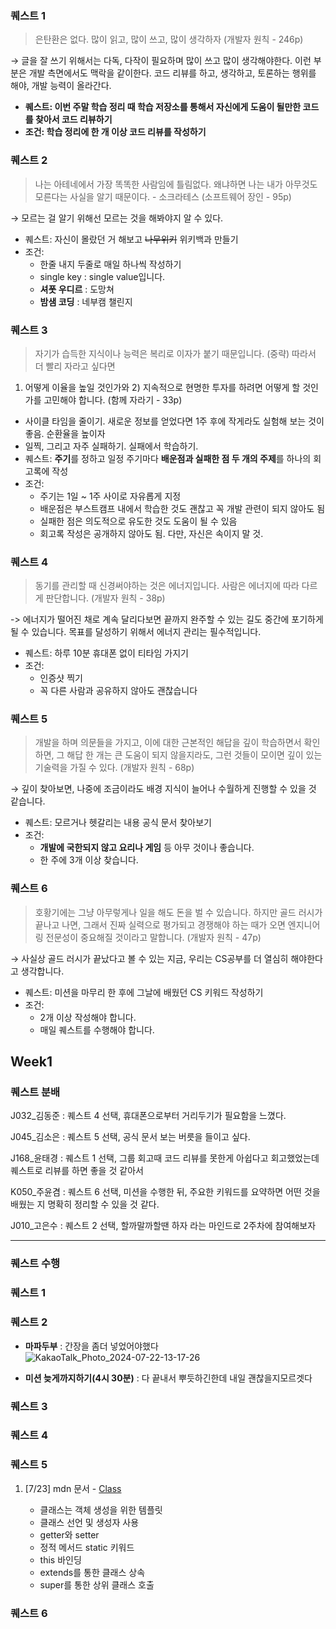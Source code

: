 ### **퀘스트 1**

> 은탄환은 없다. 많이 읽고, 많이 쓰고, 많이 생각하자 (개발자 원칙 - 246p)

→ 글을 잘 쓰기 위해서는 다독, 다작이 필요하며 많이 쓰고 많이 생각해야한다. 이런 부분은 개발 측면에서도 맥락을 같이한다. 코드 리뷰를 하고, 생각하고, 토론하는 행위를 해야, 개발 능력이 올라간다.

- **퀘스트: 이번 주말 학습 정리 때 학습 저장소를 통해서 자신에게 도움이 될만한 코드를 찾아서 코드 리뷰하기**
- **조건: 학습 정리에 한 개 이상 코드 리뷰를 작성하기**

### 퀘스트 2

> 나는 아테네에서 가장 똑똑한 사람임에 틀림없다. 왜냐하면 나는 내가 아무것도 모른다는 사실을 알기 때문이다. - 소크라테스
> (소프트웨어 장인 - 95p)

→ 모르는 걸 알기 위해선 모르는 것을 해봐야지 알 수 있다.

- 퀘스트: 자신이 몰랐던 거 해보고 ~~나무위키~~ 위키백과 만들기
- 조건:
  - 한줄 내지 두줄로 매일 하나씩 작성하기
  - single key : single value입니다.
  - **셔폿 우디르** : 도망쳐
  - **밤샘 코딩** : 네부캠 챌린지

### 퀘스트 3

> 자기가 습득한 지식이나 능력은 복리로 이자가 붙기 때문입니다.
> (중략) 따라서 더 빨리 자라고 싶다면

1. 어떻게 이율을 높일 것인가와 2) 지속적으로 현명한 투자를 하려면 어떻게 할 것인가를 고민해야 합니다.
   (함께 자라기 - 33p)
   >

- 사이클 타임을 줄이기. 새로운 정보를 얻었다면 1주 후에 작게라도 실험해 보는 것이 좋음. 순환율을 높이자
- 일찍, 그리고 자주 실패하기. 실패에서 학습하기.
- 퀘스트: **주기**를 정하고 일정 주기마다 **배운점과 실패한 점 두 개의 주제**를 하나의 회고록에 작성
- 조건:
  - 주기는 1일 ~ 1주 사이로 자유롭게 지정
  - 배운점은 부스트캠프 내에서 학습한 것도 괜찮고 꼭 개발 관련이 되지 않아도 됨
  - 실패한 점은 의도적으로 유도한 것도 도움이 될 수 있음
  - 회고록 작성은 공개하지 않아도 됨. 다만, 자신은 속이지 말 것.

### 퀘스트 4

> 동기를 관리할 때 신경써야하는 것은 에너지입니다. 사람은 에너지에 따라 다르게 판단합니다. (개발자 원칙 - 38p)

-> 에너지가 떨어진 채로 계속 달리다보면 끝까지 완주할 수 있는 길도 중간에 포기하게 될 수 있습니다. 목표를 달성하기 위해서 에너지 관리는 필수적입니다.

- 퀘스트: 하루 10분 휴대폰 없이 티타임 가지기
- 조건:
  - 인증샷 찍기
  - 꼭 다른 사람과 공유하지 않아도 괜찮습니다

### 퀘스트 5

> 개발을 하며 의문들을 가지고, 이에 대한 근본적인 해답을 깊이 학습하면서 확인하면, 그 해답 한 개는 큰 도움이 되지 않을지라도, 그런 것들이 모이면 깊이 있는 기술력을 가질 수 있다.
> (개발자 원칙 - 68p)

→ 깊이 찾아보면, 나중에 조금이라도 배경 지식이 늘어나 수월하게 진행할 수 있을 것 같습니다.

- 퀘스트: 모르거나 헷갈리는 내용 공식 문서 찾아보기
- 조건:
  - **개발에 국한되지 않고 요리나 게임** 등 아무 것이나 좋습니다.
  - 한 주에 3개 이상 찾습니다.

### 퀘스트 6

> 호황기에는 그냥 아무렇게나 일을 해도 돈을 벌 수 있습니다. 하지만 골드 러시가 끝나고 나면, 그래서 진짜 실력으로 평가되고 경쟁해야 하는 때가 오면 엔지니어링 전문성이 중요해질 것이라고 말합니다. (개발자 원칙 - 47p)

→ 사실상 골드 러시가 끝났다고 볼 수 있는 지금, 우리는 CS공부를 더 열심히 해야한다고 생각합니다.

- 퀘스트: 미션을 마무리 한 후에 그날에 배웠던 CS 키워드 작성하기
- 조건:
  - 2개 이상 작성해야 합니다.
  - 매일 퀘스트를 수행해야 합니다.

## Week1

### 퀘스트 분배

J032\_김동준 : 퀘스트 4 선택, 휴대폰으로부터 거리두기가 필요함을 느꼈다.

J045\_김소은 : 퀘스트 5 선택, 공식 문서 보는 버릇을 들이고 싶다.

J168\_윤태경 : 퀘스트 1 선택, 그룹 회고때 코드 리뷰를 못한게 아쉽다고 회고했었는데 퀘스트로 리뷰를 하면 좋을 것 같아서

K050\_주윤겸 : 퀘스트 6 선택, 미션을 수행한 뒤, 주요한 키워드를 요약하면 어떤 것을 배웠는 지 명확히 정리할 수 있을 것 같다.

J010\_고은수 : 퀘스트 2 선택, 할까말까할땐 하자 라는 마인드로 2주차에 참여해보자

---

### 퀘스트 수행

### 퀘스트 1

### 퀘스트 2

- **마파두부** : 간장을 좀더 넣었어야했다
  ![KakaoTalk_Photo_2024-07-22-13-17-26](https://github.com/user-attachments/assets/44d70390-b4c6-4080-8f95-5c6051ecaeda)

- **미션 늦게까지하기(4시 30분)** : 다 끝내서 뿌듯하긴한데 내일 괜찮을지모르겟다

### 퀘스트 3

### 퀘스트 4

### 퀘스트 5

1. [7/23] mdn 문서 - [Class](https://developer.mozilla.org/ko/docs/Web/JavaScript/Reference/Classes)

   - 클래스는 객체 생성을 위한 템플릿
   - 클래스 선언 및 생성자 사용
   - getter와 setter
   - 정적 메서드 static 키워드
   - this 바인딩
   - extends를 통한 클래스 상속
   - super를 통한 상위 클래스 호출

### 퀘스트 6
